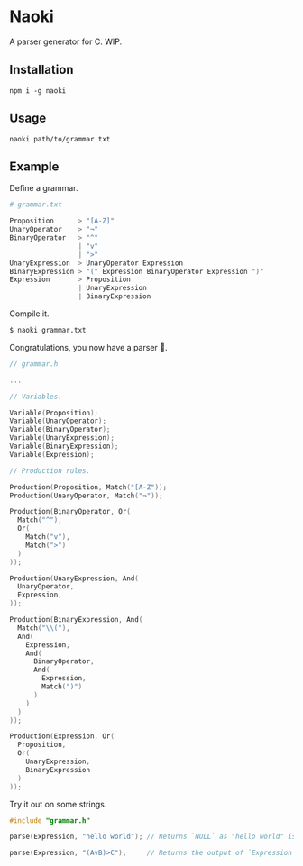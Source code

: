 # Naoki

A parser generator for C. WIP.


## Installation

```
npm i -g naoki
```


## Usage

```
naoki path/to/grammar.txt
```


## Example

Define a grammar.

```py
# grammar.txt

Proposition      > "[A-Z]"
UnaryOperator    > "¬"
BinaryOperator   > "^"
                 | "v"
                 | ">"
UnaryExpression  > UnaryOperator Expression
BinaryExpression > "(" Expression BinaryOperator Expression ")"
Expression       > Proposition
                 | UnaryExpression
                 | BinaryExpression
```

Compile it.

```sh
$ naoki grammar.txt
```

Congratulations, you now have a parser 🥳.

```c
// grammar.h

...

// Variables.

Variable(Proposition);
Variable(UnaryOperator);
Variable(BinaryOperator);
Variable(UnaryExpression);
Variable(BinaryExpression);
Variable(Expression);

// Production rules.

Production(Proposition, Match("[A-Z"));
Production(UnaryOperator, Match("¬"));

Production(BinaryOperator, Or(
  Match("^"),
  Or(
    Match("v"),
    Match(">")
  )
));

Production(UnaryExpression, And(
  UnaryOperator,
  Expression,
));

Production(BinaryExpression, And(
  Match("\\("),
  And(
    Expression,
    And(
      BinaryOperator,
      And(
        Expression,
        Match(")")
      )
    )
  )
));

Production(Expression, Or(
  Proposition,
  Or(
    UnaryExpression,
    BinaryExpression
  )
));
```

Try it out on some strings.

```c
#include "grammar.h"

parse(Expression, "hello world"); // Returns `NULL` as "hello world" is not an `Expression`.

parse(Expression, "(AvB)>C");     // Returns the output of `Expression`.
```
